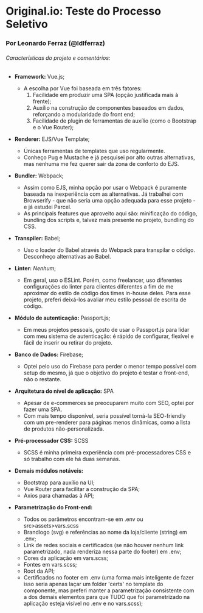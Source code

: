 # Original.io: Teste do Processo Seletivo
### Por Leonardo Ferraz (@ldlferraz)
###### Características do projeto e comentários:
  - **Framework:** Vue.js;
    - A escolha por Vue foi baseada em três fatores: 
      1. Facilidade em produzir uma SPA (opção justificada mais à frente); 
      2. Auxílio na construção de componentes baseados em dados, reforçando a modularidade do front end;
      3. Facilidade de plugin de ferramentas de auxílio (como o Bootstrap e o Vue Router);
  - **Renderer:** EJS/Vue Template;
    - Únicas ferramentas de templates que uso regularmente.
    - Conheço Pug e Mustache e já pesquisei por alto outras alternativas, mas nenhuma me fez querer sair da zona de conforto do EJS.
  - **Bundler:** Webpack;
    - Assim como EJS, minha opção por usar o Webpack é puramente baseada na inexperiência com as alternativas. Já trabalhei com Browserify - que não seria uma opção adequada para esse projeto - e já estudei Parcel.
    - As principais features que aproveito aqui são: minificação do código, bundling dos scripts e, talvez mais presente no projeto, bundling do CSS.

  - **Transpiler:** Babel;
    - Uso o loader do Babel através do Webpack para transpilar o código. Desconheço alternativas ao Babel.

  - **Linter:** _Nenhum_;
    - Em geral, uso o ESLint. Porém, como freelancer, uso diferentes configurações do linter para clientes diferentes a fim de me aproximar do estilo de código dos times in-house deles. Para esse projeto, preferi deixá-los avaliar meu estilo pessoal de escrita de código.

  - **Módulo de autenticação:** Passport.js;
    - Em meus projetos pessoais, gosto de usar o Passport.js para lidar com meu sistema de autenticação: é rápido de configurar, flexível e fácil de inserir ou retirar do projeto.

  - **Banco de Dados:** Firebase;
    - Optei pelo uso do Firebase para perder o menor tempo possível com setup do mesmo, já que o objetivo do projeto é testar o front-end, não o restante.

  - **Arquitetura do nível de aplicação:** SPA
    - Apesar de e-commerces se preocuparem muito com SEO, optei por fazer uma SPA. 
    - Com mais tempo disponível, seria possível torná-la SEO-friendly com um pre-renderer para páginas menos dinâmicas, como a lista de produtos não-personalizada.

  - **Pré-processador CSS:** SCSS
    - SCSS é minha primeira experiência com pré-processadores CSS e só trabalho com ele há duas semanas.

  - **Demais módulos notáveis:**
    - Bootstrap para auxílio na UI;
    - Vue Router para facilitar a construção da SPA;
    - Axios para chamadas à API;
    
  - **Parametrização do Front-end:**
    - Todos os parâmetros encontram-se em .env ou src>assets>vars.scss
    - Brandlogo (svg) e referências ao nome da loja/cliente (string) em .env;
    - Link de redes sociais e certificados (se não houver nenhum link parametrizado, nada renderiza nessa parte do footer) em .env;
    - Cores da aplicação em vars.scss;
    - Fontes em vars.scss;
    - Root da API;
    - Certificados no footer em .env (uma forma mais inteligente de fazer isso seria apenas laçar um folder 'certs'
    no template do componente, mas preferi manter a parametrização consistente com a dos demais elementos para que TUDO
    que foi parametrizado na aplicação esteja visível no .env e no vars.scss);

